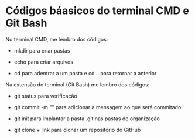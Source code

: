 # Códigos báasicos do terminal CMD e Git Bash

No terminal CMD, me lembro dos códigos:

- mkdir para criar pastas

- echo para criar arquivos

- cd para adentrar a um pasta e cd .. para retornar a anterior

Na extensão do terminal (Git Bash) me lembro dos códigos:

- git status para verificação

- git commit -m "" para adicionar a mensagem ao que será commitado

- git init para implantar a pasta .git nas pastas de organização

- git clone + link para clonar um repositório do GitHub
